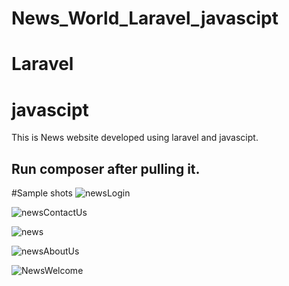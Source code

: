 # News_World_Laravel_javascipt
# Laravel
# javascipt
This is News website developed using laravel and javascipt.
## Run composer after pulling it.

#Sample shots
![newsLogin](https://user-images.githubusercontent.com/80634110/140765651-f4671b22-1550-46a4-823c-822f4c87252a.jpg)

![newsContactUs](https://user-images.githubusercontent.com/80634110/140766534-d8b15151-93bf-48e7-b29a-96ffdf41b2b5.jpg)

![news](https://user-images.githubusercontent.com/80634110/140765658-55aebfe5-db06-4b04-a304-ee77b2c179cb.jpg)

![newsAboutUs](https://user-images.githubusercontent.com/80634110/140765669-4a6f116d-161f-4e78-ac04-10a8b9a1a4ae.jpg)

![NewsWelcome](https://user-images.githubusercontent.com/80634110/140765717-bc7c8a74-7f50-48fb-8b8c-7e90d6ae9f29.jpg)

